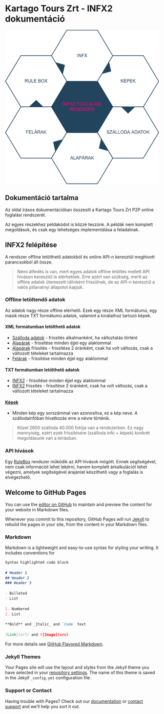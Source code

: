 # Kartago Tours Zrt - INFX2 dokumentáció

![Infx2](/images/INFX2Structure.png)

## Dokumentáció tartalma

Az oldal írásos dokumentációban összesíti a Kartago Tours Zrt P2P online foglalási rendszerét.

Az egyes részekhez példakódot is közzé teszünk. A példák nem komplett megoldások, és csak egy lehetséges implementálása a feladatnak. 

## INFX2 felépítése

A rendszer offline letölthető adatokból és online API-n keresztül meghívott parancsokból áll össze.
> Némi átfedés is van, mert egyes adatok offline letöltés mellett API híváson keresztül is elérhetőek.
> Erre azért van szükség, mertt az offline adatok ütemezett időnként frissülnek, de az API-n keresztül a valós pillanatnyi állapotot kapjuk.

### Offline letöltendő adatok

Az adatok nagy része offline elérhető. Ezek egy része XML formátumú, egy másik része TXT formátumú adatok, valamint a kínálathoz tartozó képek.

#### XML formátumban letölthető adatok

- [Szálloda adatok](HotelsInfo.md) - frissítés alkalmanként, ha változtatás történt
- [Alapárak](BasePrices.md) - frissítése minden éjjel egy alaklommal
- [Alapárak](BasePrices.md) frissítés - frissítése 2 óránként, csak ha volt változás, csak a változott tételeket tartalmazza
- [Felárak](AdditionalPrices.md) - frissítése minden éjjel egy alaklommal

#### TXT formátumban letölthető adatok

- [INFX2](INFX2.md) - frissítése minden éjjel egy alaklommal
- [INFX2](INFX2.md) frissítés - frissítése 2 óránként, csak ha volt változás, csak a változott tételeket tartalmazza

#### [Képek](Pictures.md)

- Minden kép egy sorszámmal van azonosítva, ez a kép neve. A szállodainfóban hivatkozás erre a névre történik. 
> Közel 2600 szálloda 40.000 fotója van a rendszerben. Ez nagy mennyiség, ezért ezek frissítésére (szálloda infó + képek) konkrét megoldásunk van a leírásban. 

### API hívások

Egy [RuleBox](RuleBox.md) rendszer működik az API hívások mögött. Ennek segítségével, nem csak információt lehet lekérni, hanem komplett árkalkulációt lehet végezni, amelyek segítségével árajánlat készíthető vagy a foglalás is elvégezhető.








## Welcome to GitHub Pages

You can use the [editor on GitHub](https://github.com/kartago-tours-zrt/INFX2/edit/master/README.md) to maintain and preview the content for your website in Markdown files.

Whenever you commit to this repository, GitHub Pages will run [Jekyll](https://jekyllrb.com/) to rebuild the pages in your site, from the content in your Markdown files.

### Markdown

Markdown is a lightweight and easy-to-use syntax for styling your writing. It includes conventions for

```markdown
Syntax highlighted code block

# Header 1
## Header 2
### Header 3

- Bulleted
- List

1. Numbered
2. List

**Bold** and _Italic_ and `Code` text

[Link](url) and ![Image](src)
```

For more details see [GitHub Flavored Markdown](https://guides.github.com/features/mastering-markdown/).

### Jekyll Themes

Your Pages site will use the layout and styles from the Jekyll theme you have selected in your [repository settings](https://github.com/kartago-tours-zrt/INFX2/settings). The name of this theme is saved in the Jekyll `_config.yml` configuration file.

### Support or Contact

Having trouble with Pages? Check out our [documentation](https://help.github.com/categories/github-pages-basics/) or [contact support](https://github.com/contact) and we’ll help you sort it out.
